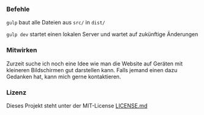 ### Befehle

```gulp``` baut alle Dateien aus ```src/``` in ```dist/```

```gulp dev``` startet einen lokalen Server und wartet auf zukünftige Änderungen

### Mitwirken

Zurzeit suche ich noch eine Idee wie man die Website auf Geräten mit kleineren Bildschirmen gut darstellen kann. Falls jemand einen dazu Gedanken hat, kann mich gerne kontaktieren.

### Lizenz

Dieses Projekt steht unter der MIT-License [LICENSE.md](LICENSE.md)
